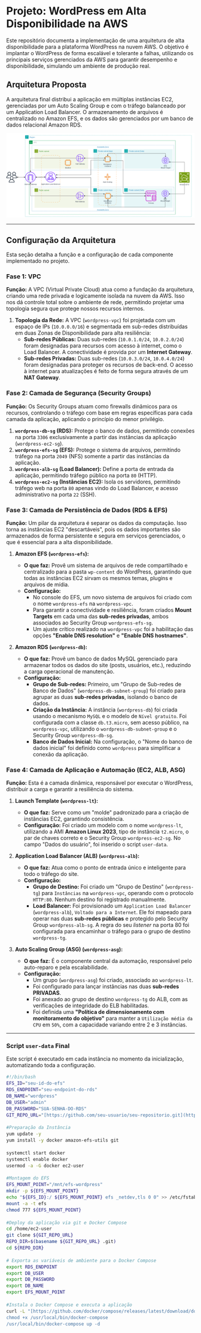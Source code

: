 # Projeto: WordPress em Alta Disponibilidade na AWS

Este repositório documenta a implementação de uma arquitetura de alta disponibilidade para a plataforma WordPress na nuvem AWS. O objetivo é implantar o WordPress de forma escalável e tolerante a falhas, utilizando os principais serviços gerenciados da AWS para garantir desempenho e disponibilidade, simulando um ambiente de produção real.

## Arquitetura Proposta

A arquitetura final distribui a aplicação em múltiplas instâncias EC2, gerenciadas por um Auto Scaling Group e com o tráfego balanceado por um Application Load Balancer. O armazenamento de arquivos é centralizado no Amazon EFS, e os dados são gerenciados por um banco de dados relacional Amazon RDS.

![Diagrama da Arquitetatura](imagens/Diagrama-WordPress.png)

---

## Configuração da Arquitetura

Esta seção detalha a função e a configuração de cada componente implementado no projeto.

### Fase 1: VPC

**Função:** A VPC (Virtual Private Cloud) atua como a fundação da arquitetura, criando uma rede privada e logicamente isolada na nuvem da AWS. Isso nos dá controle total sobre o ambiente de rede, permitindo projetar uma topologia segura que protege nossos recursos internos.

1.  **Topologia da Rede:** A VPC (`wordpress-vpc`) foi projetada com um espaço de IPs (`10.0.0.0/16`) e segmentada em sub-redes distribuídas em duas Zonas de Disponibilidade para alta resiliência:
    * **Sub-redes Públicas:** Duas sub-redes (`10.0.1.0/24`, `10.0.2.0/24`) foram designadas para recursos com acesso à internet, como o Load Balancer. A conectividade é provida por um **Internet Gateway**.
    * **Sub-redes Privadas:** Duas sub-redes (`10.0.3.0/24`, `10.0.4.0/24`) foram designadas para proteger os recursos de back-end. O acesso à internet para atualizações é feito de forma segura através de um **NAT Gateway**.

### Fase 2: Camada de Segurança (Security Groups)

**Função:** Os Security Groups atuam como firewalls dinâmicos para os recursos, controlando o tráfego com base em regras específicas para cada camada da aplicação, aplicando o princípio do menor privilégio.

1.  **`wordpress-db-sg` (RDS):** Protege o banco de dados, permitindo conexões na porta `3306` exclusivamente a partir das instâncias da aplicação (`wordpress-ec2-sg`).
2.  **`wordpress-efs-sg` (EFS):** Protege o sistema de arquivos, permitindo tráfego na porta `2049` (NFS) somente a partir das instâncias da aplicação.
3.  **`wordpress-alb-sg` (Load Balancer):** Define a porta de entrada da aplicação, permitindo tráfego público na porta `80` (HTTP).
4.  **`wordpress-ec2-sg` (Instâncias EC2):** Isola os servidores, permitindo tráfego web na porta `80` apenas vindo do Load Balancer, e acesso administrativo na porta `22` (SSH).

### Fase 3: Camada de Persistência de Dados (RDS & EFS)

**Função:** Um pilar da arquitetura é separar os dados da computação. Isso torna as instâncias EC2 "descartáveis", pois os dados importantes são armazenados de forma persistente e segura em serviços gerenciados, o que é essencial para a alta disponibilidade.

1.  **Amazon EFS (`wordpress-efs`):**
    * **O que faz:** Provê um sistema de arquivos de rede compartilhado e centralizado para a pasta `wp-content` do WordPress, garantindo que todas as instâncias EC2 sirvam os mesmos temas, plugins e arquivos de mídia.
    * **Configuração:**
        * No console do EFS, um novo sistema de arquivos foi criado com o nome `wordpress-efs` na `wordpress-vpc`.
        * Para garantir a conectividade e resiliência, foram criados **Mount Targets** em cada uma das **sub-redes privadas**, ambos associados ao Security Group `wordpress-efs-sg`.
        * Um ajuste crítico realizado na `wordpress-vpc` foi a habilitação das opções **"Enable DNS resolution"** e **"Enable DNS hostnames"**.

2.  **Amazon RDS (`wordpress-db`):**
    * **O que faz:** Provê um banco de dados MySQL gerenciado para armazenar todos os dados do site (posts, usuários, etc.), reduzindo a carga operacional de manutenção.
    * **Configuração:**
        * **Grupo de Sub-redes:** Primeiro, um "Grupo de Sub-redes de Banco de Dados" (`wordpress-db-subnet-group`) foi criado para agrupar as duas **sub-redes privadas**, isolando o banco de dados.
        * **Criação da Instância:** A instância (`wordpress-db`) foi criada usando o mecanismo `MySQL` e o modelo de `Nível gratuito`. Foi configurada com a classe `db.t3.micro`, sem acesso público, na `wordpress-vpc`, utilizando o `wordpress-db-subnet-group` e o Security Group `wordpress-db-sg`.
        * **Banco de Dados Inicial:** Na configuração, o "Nome do banco de dados inicial" foi definido como `wordpress` para simplificar a conexão da aplicação.

### Fase 4: Camada de Aplicação e Automação (EC2, ALB, ASG)

**Função:** Esta é a camada dinâmica, responsável por executar o WordPress, distribuir a carga e garantir a resiliência do sistema.

1.  **Launch Template (`wordpress-lt`):**
    * **O que faz:** Serve como um "molde" padronizado para a criação de instâncias EC2, garantindo consistência.
    * **Configuração:** Foi criado um modelo com o nome `wordpress-lt`, utilizando a AMI **Amazon Linux 2023**, tipo de instância `t2.micro`, o par de chaves correto e o Security Group `wordpress-ec2-sg`. No campo "Dados do usuário", foi inserido o script `user-data`.

2.  **Application Load Balancer (ALB) (`wordpress-alb`):**
    * **O que faz:** Atua como o ponto de entrada único e inteligente para todo o tráfego do site.
    * **Configuração:**
        * **Grupo de Destino:** Foi criado um "Grupo de Destino" (`wordpress-tg`) para `Instâncias` na `wordpress-vpc`, operando com o protocolo `HTTP:80`. Nenhum destino foi registrado manualmente.
        * **Load Balancer:** Foi provisionado um `Application Load Balancer` (`wordpress-alb`), `Voltado para a Internet`. Ele foi mapeado para operar nas duas **sub-redes públicas** e protegido pelo Security Group `wordpress-alb-sg`. A regra do seu *listener* na porta 80 foi configurada para encaminhar o tráfego para o grupo de destino `wordpress-tg`.

3.  **Auto Scaling Group (ASG) (`wordpress-asg`):**
    * **O que faz:** É o componente central da automação, responsável pelo auto-reparo e pela escalabilidade.
    * **Configuração:**
        * Um grupo (`wordpress-asg`) foi criado, associado ao `wordpress-lt`.
        * Foi configurado para lançar instâncias nas duas **sub-redes PRIVADAS**.
        * Foi anexado ao grupo de destino `wordpress-tg` do ALB, com as verificações de integridade do ELB habilitadas.
        * Foi definida uma **"Política de dimensionamento com monitoramento do objetivo"** para manter a `Utilização média da CPU` em `50%`, com a capacidade variando entre 2 e 3 instâncias.

---
### Script `user-data` Final

Este script é executado em cada instância no momento da inicialização, automatizando toda a configuração.

```bash
#!/bin/bash
EFS_ID="seu-id-do-efs"
RDS_ENDPOINT="seu-endpoint-do-rds"
DB_NAME="wordpress"
DB_USER="admin"
DB_PASSWORD="SUA-SENHA-DO-RDS"
GIT_REPO_URL="[https://github.com/seu-usuario/seu-repositorio.git](https://github.com/seu-usuario/seu-repositorio.git)"

#Preparação da Instância
yum update -y
yum install -y docker amazon-efs-utils git

systemctl start docker
systemctl enable docker
usermod -a -G docker ec2-user

#Montagem do EFS
EFS_MOUNT_POINT="/mnt/efs-wordpress"
mkdir -p ${EFS_MOUNT_POINT}
echo "${EFS_ID}:/ ${EFS_MOUNT_POINT} efs _netdev,tls 0 0" >> /etc/fstab
mount -a -t efs
chmod 777 ${EFS_MOUNT_POINT}

#Deploy da aplicação via git e Docker Compose
cd /home/ec2-user
git clone ${GIT_REPO_URL}
REPO_DIR=$(basename ${GIT_REPO_URL} .git)
cd ${REPO_DIR}

# Exporta as variáveis de ambiente para o Docker Compose
export RDS_ENDPOINT
export DB_USER
export DB_PASSWORD
export DB_NAME
export EFS_MOUNT_POINT

#Instala o Docker Compose e executa a aplicação
curl -L "[https://github.com/docker/compose/releases/latest/download/docker-compose-$(uname](https://github.com/docker/compose/releases/latest/download/docker-compose-$(uname) -s)-$(uname -m)" -o /usr/local/bin/docker-compose
chmod +x /usr/local/bin/docker-compose
/usr/local/bin/docker-compose up -d
```

